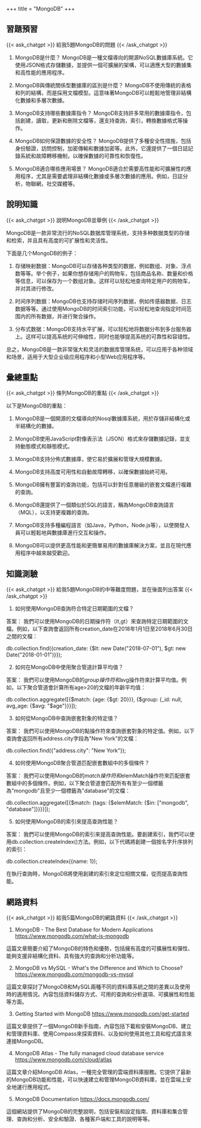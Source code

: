 +++
title = "MongoDB"
+++
## 習題預習
{{< ask_chatgpt >}}
給我5題MongoDB的問題
{{< /ask_chatgpt >}}



1. MongoDB是什麼？ MongoDB是一種文檔導向的開源NoSQL數據庫系統。它使用JSON格式存儲數據，並提供一個可擴展的架構，可以適應大型的數據集和高性能的應用程序。

2. MongoDB與傳統關係型數據庫的區別是什麼？ MongoDB不使用傳統的表格和列的結構，而是採用文檔模型。這意味著MongoDB可以輕鬆地管理非結構化數據和多層次數據。

3. MongoDB支持哪些數據庫指令？ MongoDB支持許多常用的數據庫指令，包括創建，讀取，更新和刪除文檔等，還支持查詢，索引，轉換數據格式等操作。

4. MongoDB如何保證數據的安全性？ MongoDB提供了多種安全性措施，包括身份驗證，訪問控制，加密傳輸和數據加密等。此外，它還提供了一個日誌記錄系統和故障轉移機制，以確保數據的可靠性和恢復性。

5. MongoDB適合哪些應用場景？ MongoDB適合於需要高性能和可擴展性的應用程序，尤其是需要處理非結構化數據或多層次數據的應用。例如，日誌分析，物聯網，社交媒體等。   

## 說明知識
{{< ask_chatgpt >}}
說明MongoDB並舉例
{{< /ask_chatgpt >}}



MongoDB是一款非常流行的NoSQL数据库管理系统，支持多种数据类型的存储和检索，并且具有高度的可扩展性和灵活性。

下面是几个MongoDB的例子：

1. 存储映射数据：MongoDB可以存储各种类型的数据，例如数组、对象、浮点数等等。举个例子，如果你想存储用户的购物车，包括商品名称、数量和价格等信息，可以保存为一个数组对象。这样可以轻松地查询特定用户的购物车，并对其进行修改。

2. 时间序列数据：MongoDB也支持存储时间序列数据，例如传感器数据、日志数据等等。通过使用MongoDB的时间索引功能，可以轻松地查询指定时间范围内的所有数据，并进行聚合操作。

3. 分布式数据：MongoDB支持水平扩展，可以轻松地将数据分布到多台服务器上。这样可以提高系统的可伸缩性，同时也能够提高系统的可靠性和容错性。

总之，MongoDB是一款非常强大和灵活的数据库管理系统，可以应用于各种领域和场景，适用于大型企业级应用程序和小型Web应用程序等。   

## 彙總重點
{{< ask_chatgpt >}}
條列MongoDB的重點
{{< /ask_chatgpt >}}



以下是MongoDB的重點：

1. MongoDB是一個開源的文檔導向的Nosql數據庫系統，用於存儲非結構化或半結構化的數據。

2. MongoDB使用JavaScript對像表示法（JSON）格式來存儲數據記錄，並支持動態模式和靜態模式。

3. MongoDB支持分佈式數據庫，使它易於擴展和管理大規模數據。

4. MongoDB支持高度可用性和自動故障轉移，以確保數據始終可用。

5. MongoDB擁有豐富的查詢功能，包括可以針對任意層級的嵌套文檔進行複雜的查詢。

6. MongoDB還提供了一個類似於SQL的語言，稱為MongoDB查詢語言（MQL），以支持更複雜的查詢。

7. MongoDB支持多種編程語言（如Java，Python，Node.js等），以使開發人員可以輕鬆地與數據庫進行交互和操作。

8. MongoDB可以提供更高性能和更簡單易用的數據庫解決方案，並且在現代應用程序中越來越受歡迎。   

## 知識測驗
{{< ask_chatgpt >}}
給我5題MongoDB的中等難度問題，並在後面列出答案
{{< /ask_chatgpt >}}



1. 如何使用MongoDB查詢符合特定日期範圍的文檔？

答案： 我們可以使用MongoDB的日期操作符（$lt,$gt）來查詢特定日期範圍的文檔。例如，以下查詢會返回所有creation_date在2018年1月1日至2018年6月30日之間的文檔：

db.collection.find({creation_date: {$lt: new Date("2018-07-01"), $gt: new Date("2018-01-01")}});

2. 如何在MongoDB中使用聚合管道計算平均值？

答案： 我們可以使用MongoDB的$group操作符和$avg操作符來計算平均值。例如，以下聚合管道會計算所有age>20的文檔的年齡平均值：

db.collection.aggregate([{$match: {age: {$gt: 20}}}, {$group: {_id: null, avg_age: {$avg: "$age"}}}]);

3. 如何從MongoDB中查詢嵌套對象的特定值？

答案： 我們可以使用MongoDB的點操作符來查詢嵌套對象的特定值。例如，以下查詢會返回所有address.city字段為"New York"的文檔：

db.collection.find({"address.city": "New York"});

4. 如何使用MongoDB聚合管道匹配嵌套數組中的多個條件？

答案： 我們可以使用MongoDB的$match操作符和$elemMatch操作符來匹配嵌套數組中的多個條件。例如，以下聚合管道會匹配所有有至少一個標籤為"mongodb"且至少一個標籤為"database"的文檔：

db.collection.aggregate([{$match: {tags: {$elemMatch: {$in: ["mongodb", "database"]}}}}]);

5. 如何使用MongoDB的索引來提高查詢性能？

答案： 我們可以使用MongoDB的索引來提高查詢性能。要創建索引，我們可以使用db.collection.createIndex()方法。例如，以下代碼將創建一個按名字升序排列的索引：

db.collection.createIndex({name: 1});

在執行查詢時，MongoDB將使用創建的索引來定位相關文檔，從而提高查詢性能。   

## 網路資料
{{< ask_chatgpt >}}
給我5篇MongoDB的網路資料
{{< /ask_chatgpt >}}



1. MongoDB - The Best Database for Modern Applications
https://www.mongodb.com/what-is-mongodb

這篇文章簡要介紹了MongoDB的特色和優勢，包括擁有高度的可擴展性和彈性、能夠支援非結構化資料、具有強大的查詢和分析功能等。

2. MongoDB vs MySQL - What's the Difference and Which to Choose?
https://www.mongodb.com/mongodb-vs-mysql

這篇文章探討了MongoDB和MySQL兩種不同的資料庫系統之間的差異以及使用時的適用情況。內容包括資料儲存方式、可用的查詢和分析選項、可擴展性和性能等方面。

3. Getting Started with MongoDB
https://www.mongodb.com/get-started

這篇文章提供了一個MongoDB新手指南，內容包括下載和安裝MongoDB、建立和管理資料庫、使用Compass來探索資料、以及如何使用其他工具和程式語言來連接MongoDB。

4. MongoDB Atlas - The fully managed cloud database service
https://www.mongodb.com/cloud/atlas

這篇文章介紹MongoDB Atlas，一種完全管理的雲端資料庫服務。它提供了最新的MongoDB功能和性能，可以快速建立和管理MongoDB資料庫，並在雲端上安全地運行應用程式。

5. MongoDB Documentation
https://docs.mongodb.com/

這個網站提供了MongoDB的完整說明，包括安裝和設定指南、資料庫和集合管理、查詢和分析、安全和驗證、各種客戶端和工具的說明等等。   

